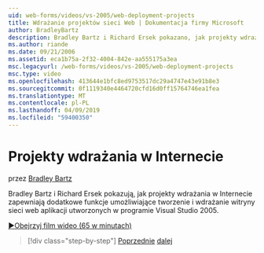 ```yaml
---
uid: web-forms/videos/vs-2005/web-deployment-projects
title: Wdrażanie projektów sieci Web | Dokumentacja firmy Microsoft
author: BradleyBartz
description: Bradley Bartz i Richard Ersek pokazano, jak projekty wdrażania w Internecie zapewniają dodatkowe funkcje do kompilowania i tworzenia wdrażanie aplikacji witryny sieci web...
ms.author: riande
ms.date: 09/21/2006
ms.assetid: eca1b75a-2f32-4004-842e-aa555175a3ea
msc.legacyurl: /web-forms/videos/vs-2005/web-deployment-projects
msc.type: video
ms.openlocfilehash: 413644e1bfc8ed9753517dc29a4747e43e91b8e3
ms.sourcegitcommit: 0f1119340e4464720cfd16d0ff15764746ea1fea
ms.translationtype: MT
ms.contentlocale: pl-PL
ms.lasthandoff: 04/09/2019
ms.locfileid: "59400350"
---
```

# <a name="web-deployment-projects"></a>Projekty wdrażania w Internecie

przez [Bradley Bartz](https://github.com/BradleyBartz)

Bradley Bartz i Richard Ersek pokazują, jak projekty wdrażania w Internecie zapewniają dodatkowe funkcje umożliwiające tworzenie i wdrażanie witryny sieci web aplikacji utworzonych w programie Visual Studio 2005.

[&#9654;Obejrzyj film wideo (65 w minutach)](https://channel9.msdn.com/Blogs/ASP-NET-Site-Videos/web-deployment-projects)

> [!div class="step-by-step"]
> [Poprzednie](how-do-i-enable-code-coverage-and-profiling-in-production-applications.md)
> [dalej](web-application-projects-web-deployment-projects.md)
